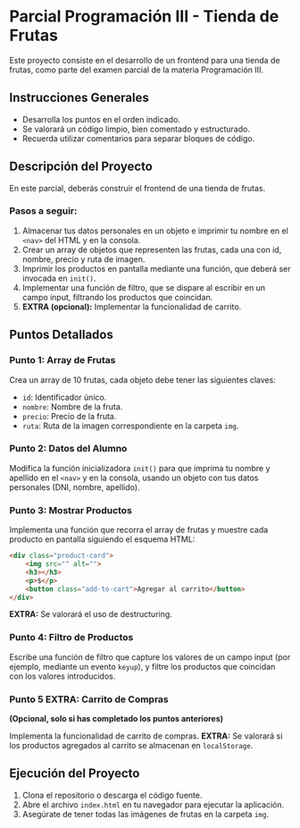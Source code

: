 # Parcial Programación III - Tienda de Frutas

Este proyecto consiste en el desarrollo de un frontend para una tienda de frutas, como parte del examen parcial de la materia Programación III.

## Instrucciones Generales

- Desarrolla los puntos en el orden indicado.
- Se valorará un código limpio, bien comentado y estructurado.
- Recuerda utilizar comentarios para separar bloques de código.

## Descripción del Proyecto

En este parcial, deberás construir el frontend de una tienda de frutas.

### Pasos a seguir:

1. Almacenar tus datos personales en un objeto e imprimir tu nombre en el `<nav>` del HTML y en la consola.
2. Crear un array de objetos que representen las frutas, cada una con id, nombre, precio y ruta de imagen.
3. Imprimir los productos en pantalla mediante una función, que deberá ser invocada en `init()`.
4. Implementar una función de filtro, que se dispare al escribir en un campo input, filtrando los productos que coincidan.
5. **EXTRA (opcional):** Implementar la funcionalidad de carrito.

## Puntos Detallados

### Punto 1: Array de Frutas

Crea un array de 10 frutas, cada objeto debe tener las siguientes claves:
- `id`: Identificador único.
- `nombre`: Nombre de la fruta.
- `precio`: Precio de la fruta.
- `ruta`: Ruta de la imagen correspondiente en la carpeta `img`.

### Punto 2: Datos del Alumno

Modifica la función inicializadora `init()` para que imprima tu nombre y apellido en el `<nav>` y en la consola, usando un objeto con tus datos personales (DNI, nombre, apellido).

### Punto 3: Mostrar Productos

Implementa una función que recorra el array de frutas y muestre cada producto en pantalla siguiendo el esquema HTML:

```html
<div class="product-card">
    <img src="" alt="">
    <h3></h3>
    <p>$</p>
    <button class="add-to-cart">Agregar al carrito</button>
</div>
```

**EXTRA:** Se valorará el uso de destructuring.

### Punto 4: Filtro de Productos

Escribe una función de filtro que capture los valores de un campo input (por ejemplo, mediante un evento `keyup`), y filtre los productos que coincidan con los valores introducidos.

### Punto 5 EXTRA: Carrito de Compras

**(Opcional, solo si has completado los puntos anteriores)**

Implementa la funcionalidad de carrito de compras. **EXTRA:** Se valorará si los productos agregados al carrito se almacenan en `localStorage`.

## Ejecución del Proyecto

1. Clona el repositorio o descarga el código fuente.
2. Abre el archivo `index.html` en tu navegador para ejecutar la aplicación.
3. Asegúrate de tener todas las imágenes de frutas en la carpeta `img`.
